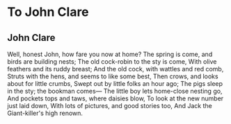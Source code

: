 # To John Clare
## John Clare
Well, honest John, how fare you now at home?
The spring is come, and birds are building nests;
The old cock-robin to the sty is come,
With olive feathers and its ruddy breast;
And the old cock, with wattles and red comb,
Struts with the hens, and seems to like some best,
Then crows, and looks about for little crumbs,
Swept out by little folks an hour ago;
The pigs sleep in the sty; the bookman comes—
The little boy lets home-close nesting go,
And pockets tops and taws, where daisies blow,
To look at the new number just laid down,
With lots of pictures, and good stories too,
And Jack the Giant-killer's high renown.